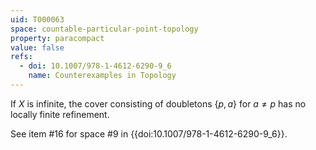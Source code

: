 ```yaml
---
uid: T000063
space: countable-particular-point-topology
property: paracompact
value: false
refs:
  - doi: 10.1007/978-1-4612-6290-9_6
    name: Counterexamples in Topology
---
```

If $X$ is infinite, the cover consisting of doubletons $\{p,a\}$ for $a \ne p$ has no locally finite refinement.

See item #16 for space #9 in {{doi:10.1007/978-1-4612-6290-9_6}}.
